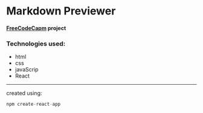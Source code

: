# Markdown Previewer
#### [FreeCodeCapm](https://www.freecodecamp.org/learn/front-end-development-libraries) project

### Technologies used:
* html
* css 
* javaScrip
* React
---

created using:
```js
npm create-react-app
```